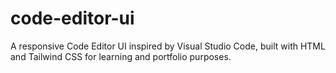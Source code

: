 # code-editor-ui
A responsive Code Editor UI inspired by Visual Studio Code, built with HTML and Tailwind CSS for learning and portfolio purposes.
